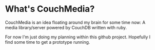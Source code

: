 # What's CouchMedia?

CouchMedia is an idea floating around my brain for some time now:
A media library/server powered by CouchDB written with ruby.

For now I'm just doing my planning within this github project.
Hopefully I find some time to get a prototype running.
